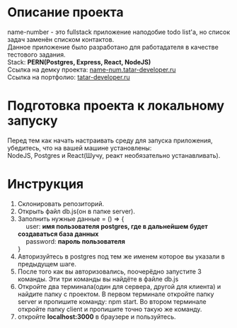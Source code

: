 # Описание проекта

name-number - это fullstack приложение наподобие todo list'а, но список задач заменён списком контактов.  
Данное приложение было разработано для работадателя в качестве тестового задания.  
Stack: **PERN(Postgres, Express, React, NodeJS)**  
Ссылка на демку проекта: [name-num.tatar-developer.ru](http://name-num.tatar-developer.ru)  
Ссылка на портфолио: [tatar-developer.ru](https://tatar-developer.ru)

# Подготовка проекта к локальному запуску

Перед тем как начать настраивать среду для запуска приложения, убедитесь, что на вашей машине установлены:  
NodeJS, Postgres и React(Шучу, реакт необязательно устанавливать).

# Инструкция

1. Склонировать репозиторий.
2. Открыть файл db.js(он в папке server).
3. Заполнить нужные данные = () => {  
   &emsp; user: **имя пользователя postgres, где в дальнейшем будет создаваться база данных**  
   &emsp; password: **пароль пользователя**  
   }
4. Авторизуйтесь в postgres под тем же именем которое вы указали в предыдущем шаге.
5. После того как вы авторизовались, поочерёдно запустите 3 команды. Эти три команды вы найдёте в файле db.js
6. Откройте два терминала(один для сервера, другой для клиента) и найдите папку с проектом. В первом терминале откройте папку server и пропишите команду: npm start. Во втором терминале откройте папку client и пропишите точно такую же команду.
7. откройте **localhost:3000** в браузере и пользуйтесь.
